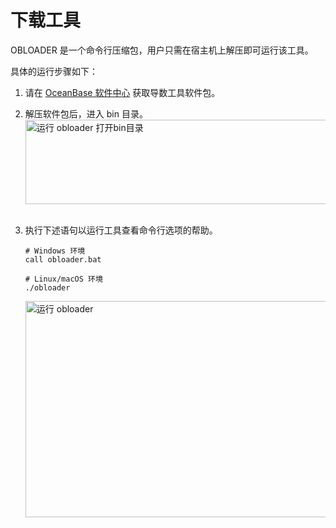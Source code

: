 下载工具 
================================

OBLOADER 是一个命令行压缩包，用户只需在宿主机上解压即可运行该工具。

具体的运行步骤如下：

1. 请在 [OceanBase 软件中心](https://open.oceanbase.com/softwareCenter/community) 获取导数工具软件包。
&nbsp;

2. 解压软件包后，进入 bin 目录。
   <img src="https://obbusiness-private.oss-cn-shanghai.aliyuncs.com/doc/img/obloaderobdumper/%E7%A4%BE%E5%8C%BA%E7%89%88300/obloader.png" width = "560" height = "135" alt="运行 obloader 打开bin目录" />
&nbsp;

3. 执行下述语句以运行工具查看命令行选项的帮助。

   ```shell
   # Windows 环境
   call obloader.bat 
   
   # Linux/macOS 环境 
   ./obloader
   ```

   <img src="https://obbusiness-private.oss-cn-shanghai.aliyuncs.com/doc/img/obloaderobdumper/%E7%A4%BE%E5%8C%BA%E7%89%88300/obloader.png" width = "560" height = "346" alt="运行 obloader" />